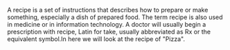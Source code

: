 A recipe is a set of instructions that describes how to prepare or make something, especially a dish of prepared food. The term recipe is also used in medicine or in information technology. A doctor will usually begin a prescription with recipe, Latin for take, usually abbreviated as Rx or the equivalent symbol.In here we will look at the recipe of "Pizza".